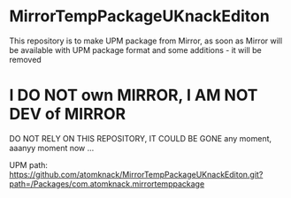 # MirrorTempPackageUKnackEditon
This repository is to make UPM package from Mirror, as soon as Mirror will be available with UPM package format and some additions - it will be removed

# I DO NOT own MIRROR, I AM NOT DEV of MIRROR

DO NOT RELY ON THIS REPOSITORY, IT COULD BE GONE any moment, aaanyy moment now ...

UPM path:
https://github.com/atomknack/MirrorTempPackageUKnackEditon.git?path=/Packages/com.atomknack.mirrortemppackage
